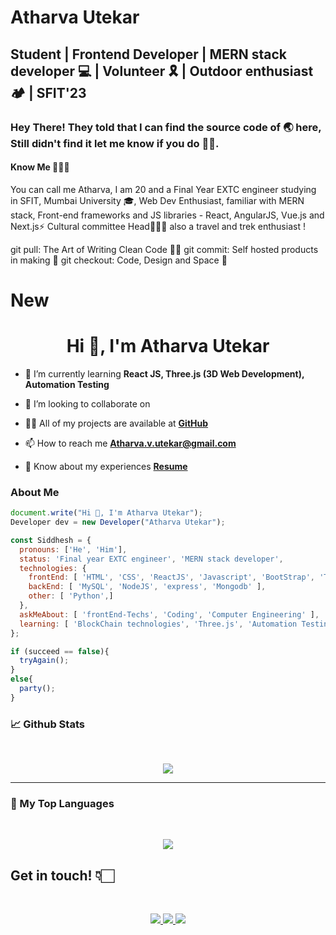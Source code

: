# Atharva Utekar
## Student | Frontend Developer | MERN stack developer 💻 | Volunteer 🎗️ | Outdoor enthusiast 🏕️ | SFIT'23

### Hey There! They told that I can find the source code of 🌏 here, Still didn't find it let me know if you do 🙏🏻.

#### Know Me 🙋🏻‍♂️
You can call me Atharva, I am 20 and a Final Year EXTC engineer studying in SFIT, Mumbai University 🎓,
Web Dev Enthusiast, familiar with MERN stack, Front-end frameworks and JS libraries - React, AngularJS, Vue.js and Next.js⚡
Cultural committee Head🤹🏻‍♂️ also a travel and trek enthusiast !


git pull: The Art of Writing Clean Code 👌🏻
git commit: Self hosted products in making 🤩
git checkout: Code, Design and Space 🚀









# New



<h1 align="center">Hi 👋, I'm Atharva Utekar</h1>





- 🌱 I’m currently learning **React JS, Three.js (3D Web Development), Automation Testing**

- 👯 I’m looking to collaborate on 

- 👨‍💻 All of my projects are available at **[GitHub](https://github.com/AtharvaUtekar)**

- 📫 How to reach me **Atharva.v.utekar@gmail.com**

- 📄 Know about my experiences **[Resume]()**


<h3 align="left">About Me</h3>

``` javascript
document.write("Hi 👋, I'm Atharva Utekar");
Developer dev = new Developer("Atharva Utekar");

const Siddhesh = {
  pronouns: ['He', 'Him'],
  status: 'Final year EXTC engineer', 'MERN stack developer',
  technologies: {
    frontEnd: [ 'HTML', 'CSS', 'ReactJS', 'Javascript', 'BootStrap', 'Tailwind CSS', 'Material UI' ],
    backEnd: [ 'MySQL', 'NodeJS', 'express', 'Mongodb' ],
    other: [ 'Python',]
  },
  askMeAbout: [ 'frontEnd-Techs', 'Coding', 'Computer Engineering' ],
  learning: [ 'BlockChain technologies', 'Three.js', 'Automation Testing' ]    
};

if (succeed == false){
  tryAgain();
}
else{
  party();
}
```

### 📈 Github Stats
<br>

<p align="center">  
  <a href="https://github.com/AtharvaUtekar/github-readme-stats"> 
<img  src="https://github-readme-stats.vercel.app/api?username=AtharvaUtekar&show_icons=true&theme=dracula"/> </a>
</p>


---

### 🔡 My Top Languages
<br>
<p align="center" >  
  <a href="https://github.com/AtharvaUtekar/github-readme-stats"> 
<img src="https://github-readme-stats.vercel.app/api/top-langs/?username=AtharvaUtekar&show_icons=true&theme=dracula"/>
  </a>
  </p>

## Get in touch! 👇🏻
<br/>
<p align="center" >  
  <a href="mailto:atharva.v.utekar@gmail.com"> 
    <img src="https://user-images.githubusercontent.com/65060103/126262505-014b0278-1ace-4bc4-92dc-438ce47e00e3.png"/>
  </a>
    <a href="https://www.linkedin.com/in/atharva-utekar/"> 
    <img src="https://user-images.githubusercontent.com/65060103/126262769-03da501e-12a1-4ece-8745-497c7d2e203e.png"/>
  </a>
  <a href="https://www.instagram.com/_aaatharva"> 
    <img src="https://user-images.githubusercontent.com/65060103/126262775-fe918a4f-007a-4df2-83e9-a1a0ea4fc7a7.png"/>
  </a>
</p>

